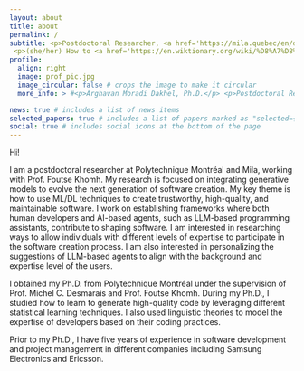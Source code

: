 ```yaml
---
layout: about
title: about
permalink: /
subtitle: <p>Postdoctoral Researcher, <a href='https://mila.quebec/en/directory/arghavan-moradi-dakhel'>Mila - Quebec Artificial Intelligence Institute</a>. </p>
 <p>(she/her) How to <a href='https://en.wiktionary.org/wiki/%D8%A7%D8%B1%D8%BA%D9%88%D8%A7%D9%86#Pronunciation'>pronounce</a> Arghavan.</p>
profile:
  align: right
  image: prof_pic.jpg
  image_circular: false # crops the image to make it circular
  more_info: > #<p>Arghavan Moradi Dakhel, Ph.D.</p> <p>Postdoctoral Researcher, <a href='https://mila.quebec/en/directory/arghavan-moradi-dakhel'>Mila - Quebec Artificial Intelligence Institute</a> </p> <p>(she/her) How to <a href='https://en.wiktionary.org/wiki/%D8%A7%D8%B1%D8%BA%D9%88%D8%A7%D9%86#Pronunciation'>pronounce</a> Arghavan</p>

news: true # includes a list of news items
selected_papers: true # includes a list of papers marked as "selected={true}"
social: true # includes social icons at the bottom of the page
---
```


Hi! 

I am a postdoctoral researcher at Polytechnique Montréal and Mila, working with Prof. Foutse Khomh. My research is focused on integrating generative models to evolve the next generation of software creation. My key theme is how to use ML/DL techniques to create trustworthy, high-quality, and maintainable software. I work on establishing frameworks where both human developers and AI-based agents, such as LLM-based programming assistants, contribute to shaping software.  I am interested in researching ways to allow individuals with different levels of expertise to participate in the software creation process. I am also interested in personalizing the suggestions of LLM-based agents to align with the background and expertise level of the users.

I obtained my Ph.D. from Polytechnique Montréal under the supervision of Prof. Michel C. Desmarais and Prof. Foutse Khomh. During my Ph.D., I studied how to learn to generate high-quality code by leveraging different statistical learning techniques. I also used linguistic theories to model the expertise of developers based on their coding practices.

Prior to my Ph.D., I have five years of experience in software development and project management in different companies including Samsung Electronics and Ericsson.